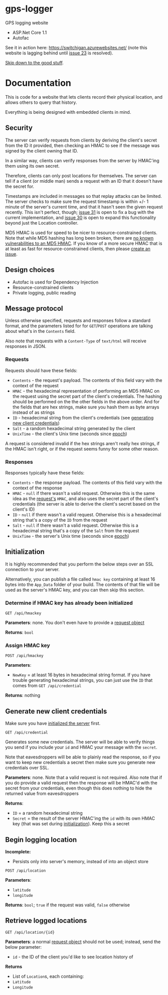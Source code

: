 # gps-logger

GPS logging website
 - ASP.Net Core 1.1
 - Autofac

See it in action here: https://switchigan.azurewebsites.net/ (note this website is lagging behind until [issue 23](https://github.com/matthew-a-thomas/gps-logger/issues/23) is resolved).

[Skip down to the good stuff](#generate-new-client-credentials).

# Documentation

This is code for a website that lets clients record their physical location, and allows others to query that history.

Everything is being designed with embedded clients in mind.

## Security

The server can verify requests from clients by deriving the client's secret from the ID it provided, then checking an HMAC to see if the message was signed by the client owning that ID.

In a similar way, clients can verify responses from the server by HMAC'ing them using its own secret.

Therefore, clients can only post locations for themselves. The server can tell if a client (or middle man) sends a request with an ID that it doesn't have the secret for.

Timestamps are included in messages so that replay attacks can be limited. The server checks to make sure the request timestamp is within +/- 1 minute of the server's current time, and that it hasn't seen the given request recently. This isn't perfect, though; [issue 31](https://github.com/matthew-a-thomas/gps-logger/issues/31) is open to fix a bug with the current implementation, and [issue 30](https://github.com/matthew-a-thomas/gps-logger/issues/30) is open to expand this functionality beyond just the Location controller.

MD5 HMAC is used for speed to be nicer to resource-constrained clients. Note that while MD5 hashing has long been broken, there are [no known vulnerabilities to an MD5 HMAC](https://tools.ietf.org/html/rfc6151). If you know of a more secure HMAC that is at least as fast for resource-constrained clients, then please [create an issue](https://github.com/matthew-a-thomas/gps-logger/issues/new).

## Design choices

 - Autofac is used for Dependency Injection
 - Resource-constrained clients
 - Private logging, public reading

## Message protocol

Unless otherwise specified, requests and responses follow a standard format, and the parameters listed for for `GET`/`POST` operations are talking about what's in the `Contents` field.

Also note that requests with a `Content-Type` of `text/html` will receive responses in JSON.

### Requests

Requests should have these fields:
 - `Contents` - the request's payload. The contents of this field vary with the context of the request
 - `HMAC` - the hexadecimal representation of performing an MD5 HMAC on the request using the secret part of the client's credentials. The hashing should be performed on the the other fields in the above order. And for the fields that are hex strings, make sure you hash them as byte arrays instead of as strings
 - `ID` - hexadecimal string from the client's credentials (see [generating new client credentials](#generate-new-client-credentials))
 - `Salt` - a random hexadecimal string generated by the client
 - `UnixTime` - the client's Unix time (seconds since [epoch](https://en.wikipedia.org/wiki/Unix_time))

A request is considered invalid if the hex strings aren't really hex strings, if the HMAC isn't right, or if the request seems funny for some other reason.

### Responses

Responses typically have these fields:
 - `Contents` - the response payload. The contents of this field vary with the context of the response
 - `HMAC` - `null` if there wasn't a valid request. Otherwise this is the same idea as the [request's](#requests) `HMAC`, and also uses the secret part of the client's credentials (the server is able to derive the client's secret based on the client's ID)
 - `ID` - `null` if there wasn't a valid request. Otherwise this is a hexadecimal string that's a copy of the `ID` from the request
 - `Salt` - `null` if there wasn't a valid request. Otherwise this is a hexadecimal string that's a copy of the `Salt` from the request
 - `UnixTime` - the server's Unix time (seconds since [epoch](https://en.wikipedia.org/wiki/Unix_time))

## Initialization

It is highly recommended that you perform the below steps over an SSL connection to your server.

Alternatively, you can publish a file called `hmac key` containing at least 16 bytes into the `App_Data` folder of your build. The contents of that file will be used as the server's HMAC key, and you can then skip this section.

### Determine if HMAC key has already been initialized

`GET /api/hmackey`

**Parameters**: none. You don't even have to provide a [request object](#requests)

**Returns**: `bool`

### Assign HMAC key

`POST /api/hmackey`

**Parameters**:
 - `NewKey` = at least 16 bytes in hexadecimal string format. If you have trouble generating hexadecimal strings, you can just use the `ID` that comes from `GET /api/credential`

**Returns**: nothing

## Generate new client credentials

Make sure you have [initialized the server](#initialization) first.

`GET /api/credential`

Generates some new credentials. The server will be able to verify things you send if you include your `id` and HMAC your message with the `secret`.

Note that eavesdroppers will be able to plainly read the response, so if you want to keep new credentials a secret then make sure you generate new credentials over SSL.

**Parameters**: none. Note that a valid request is not required. Also note that if you do provide a valid request then the response will be HMAC'd with the secret from your credentials, even though this does nothing to hide the returned value from eavesdroppers

**Returns**:
 - `ID` = a random hexadecimal string
 - `Secret` = the result of the server HMAC'ing the `id` with its own HMAC key (that was set during [initialization](#initialization)). Keep this a secret

## Begin logging location

**Incomplete:**
 - Persists only into server's memory, instead of into an object store

`POST /api/location`

**Parameters**:
 - `latitude`
 - `longitude`

**Returns**: `bool`; `true` if the request was valid, `false` otherwise

## Retrieve logged locations

`GET /api/location/{id}`

**Parameters**: a normal [request object](#requests) should not be used; instead, send the below parameter:
 - `id` - the ID of the client you'd like to see location history of

**Returns**
 - List of `Location`s, each containing:
  - `Latitude`
  - `Longitude`
